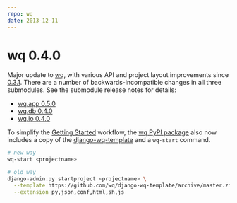 ```yaml
---
repo: wq
date: 2013-12-11
---
```


# wq 0.4.0

Major update to [wq](../index.md), with various API and project layout improvements since [0.3.1](./wq-0.3.1.md).  There are a number of backwards-incompatible changes in all three submodules.  See the submodule release notes for details:
- [wq.app 0.5.0](./wq.app-0.5.0.md)
- [wq.db 0.4.0](./wq.db-0.4.0.md)
- [wq.io 0.4.0](https://django-data-wizard.wq.io/releases/itertable-0.4.0)

To simplify the [Getting Started](../overview/setup.md) workflow, the [wq PyPI package](https://pypi.python.org/pypi/wq) also now includes a copy of the [django-wq-template](../wq.create/index.md) and a `wq-start` command.

``` bash
# new way
wq-start <projectname>

# old way
django-admin.py startproject <projectname> \
  --template https://github.com/wq/django-wq-template/archive/master.zip \
  --extension py,json,conf,html,sh,js
```

